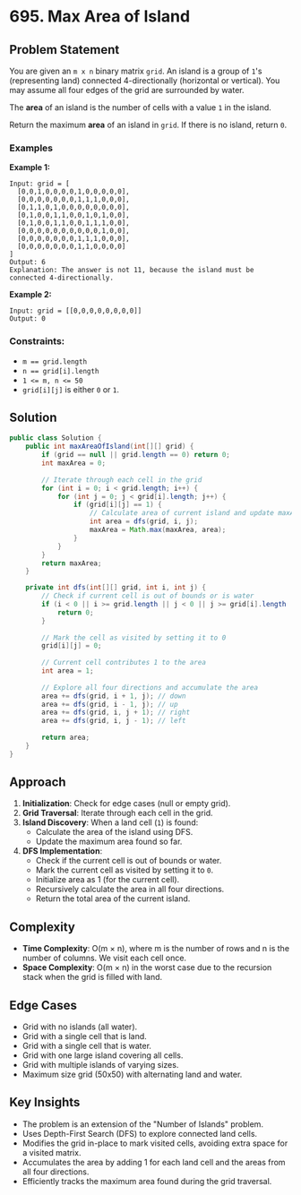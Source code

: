 # 695. Max Area of Island

## Problem Statement
You are given an `m x n` binary matrix `grid`. An island is a group of `1`'s (representing land) connected 4-directionally (horizontal or vertical). You may assume all four edges of the grid are surrounded by water.

The **area** of an island is the number of cells with a value `1` in the island.

Return the maximum **area** of an island in `grid`. If there is no island, return `0`.

### Examples

**Example 1:**
```
Input: grid = [
  [0,0,1,0,0,0,0,1,0,0,0,0,0],
  [0,0,0,0,0,0,0,1,1,1,0,0,0],
  [0,1,1,0,1,0,0,0,0,0,0,0,0],
  [0,1,0,0,1,1,0,0,1,0,1,0,0],
  [0,1,0,0,1,1,0,0,1,1,1,0,0],
  [0,0,0,0,0,0,0,0,0,0,1,0,0],
  [0,0,0,0,0,0,0,1,1,1,0,0,0],
  [0,0,0,0,0,0,0,1,1,0,0,0,0]
]
Output: 6
Explanation: The answer is not 11, because the island must be connected 4-directionally.
```

**Example 2:**
```
Input: grid = [[0,0,0,0,0,0,0,0]]
Output: 0
```

### Constraints:
- `m == grid.length`
- `n == grid[i].length`
- `1 <= m, n <= 50`
- `grid[i][j]` is either `0` or `1`.

## Solution
```java
public class Solution {
    public int maxAreaOfIsland(int[][] grid) {
        if (grid == null || grid.length == 0) return 0;
        int maxArea = 0;
        
        // Iterate through each cell in the grid
        for (int i = 0; i < grid.length; i++) {
            for (int j = 0; j < grid[i].length; j++) {
                if (grid[i][j] == 1) {
                    // Calculate area of current island and update maxArea
                    int area = dfs(grid, i, j);
                    maxArea = Math.max(maxArea, area);
                }
            }
        }
        return maxArea;
    }

    private int dfs(int[][] grid, int i, int j) {
        // Check if current cell is out of bounds or is water
        if (i < 0 || i >= grid.length || j < 0 || j >= grid[i].length || grid[i][j] == 0) {
            return 0;
        }
        
        // Mark the cell as visited by setting it to 0
        grid[i][j] = 0;
        
        // Current cell contributes 1 to the area
        int area = 1;
        
        // Explore all four directions and accumulate the area
        area += dfs(grid, i + 1, j); // down
        area += dfs(grid, i - 1, j); // up
        area += dfs(grid, i, j + 1); // right
        area += dfs(grid, i, j - 1); // left
        
        return area;
    }
}
```

## Approach
1. **Initialization**: Check for edge cases (null or empty grid).
2. **Grid Traversal**: Iterate through each cell in the grid.
3. **Island Discovery**: When a land cell (`1`) is found:
   - Calculate the area of the island using DFS.
   - Update the maximum area found so far.
4. **DFS Implementation**:
   - Check if the current cell is out of bounds or water.
   - Mark the current cell as visited by setting it to `0`.
   - Initialize area as 1 (for the current cell).
   - Recursively calculate the area in all four directions.
   - Return the total area of the current island.

## Complexity
- **Time Complexity**: O(m × n), where m is the number of rows and n is the number of columns. We visit each cell once.
- **Space Complexity**: O(m × n) in the worst case due to the recursion stack when the grid is filled with land.

## Edge Cases
- Grid with no islands (all water).
- Grid with a single cell that is land.
- Grid with a single cell that is water.
- Grid with one large island covering all cells.
- Grid with multiple islands of varying sizes.
- Maximum size grid (50x50) with alternating land and water.

## Key Insights
- The problem is an extension of the "Number of Islands" problem.
- Uses Depth-First Search (DFS) to explore connected land cells.
- Modifies the grid in-place to mark visited cells, avoiding extra space for a visited matrix.
- Accumulates the area by adding 1 for each land cell and the areas from all four directions.
- Efficiently tracks the maximum area found during the grid traversal.